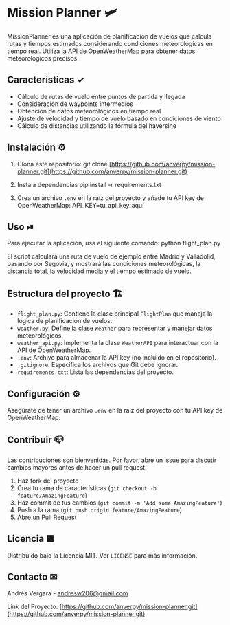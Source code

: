 # Mission Planner 🛩

MissionPlanner es una aplicación de planificación de vuelos que calcula rutas y tiempos estimados considerando condiciones meteorológicas en tiempo real. Utiliza la API de OpenWeatherMap para obtener datos meteorológicos precisos.

## Características ✓

- Cálculo de rutas de vuelo entre puntos de partida y llegada
- Consideración de waypoints intermedios
- Obtención de datos meteorológicos en tiempo real
- Ajuste de velocidad y tiempo de vuelo basado en condiciones de viento
- Cálculo de distancias utilizando la fórmula del haversine


## Instalación ⚙

1. Clona este repositorio:
git clone [https://github.com/anverpy/mission-planner.git](https://github.com/anverpy/mission-planner.git)

2. Instala dependencias
   pip install -r requirements.txt
   
3. Crea un archivo `.env` en la raíz del proyecto y añade tu API key de OpenWeatherMap:
   API_KEY=tu_api_key_aquí
   

## Uso ⏯

Para ejecutar la aplicación, usa el siguiente comando:
python flight_plan.py


El script calculará una ruta de vuelo de ejemplo entre Madrid y Valladolid, pasando por Segovia, y mostrará las condiciones meteorológicas, la distancia total, la velocidad media y el tiempo estimado de vuelo.

## Estructura del proyecto 🏗

- `flight_plan.py`: Contiene la clase principal `FlightPlan` que maneja la lógica de planificación de vuelos.
- `weather.py`: Define la clase `Weather` para representar y manejar datos meteorológicos.
- `weather_api.py`: Implementa la clase `WeatherAPI` para interactuar con la API de OpenWeatherMap.
- `.env`: Archivo para almacenar la API key (no incluido en el repositorio).
- `.gitignore`: Especifica los archivos que Git debe ignorar.
- `requirements.txt`: Lista las dependencias del proyecto.

## Configuración ⚙

Asegúrate de tener un archivo `.env` en la raíz del proyecto con tu API key de OpenWeatherMap:


## Contribuir 📪

Las contribuciones son bienvenidas. Por favor, abre un issue para discutir cambios mayores antes de hacer un pull request.

1. Haz fork del proyecto
2. Crea tu rama de características (`git checkout -b feature/AmazingFeature`)
3. Haz commit de tus cambios (`git commit -m 'Add some AmazingFeature'`)
4. Push a la rama (`git push origin feature/AmazingFeature`)
5. Abre un Pull Request

## Licencia ■

Distribuido bajo la Licencia MIT. Ver `LICENSE` para más información.

## Contacto ✉

Andrés Vergara - andresw206@gmail.com

Link del Proyecto: [https://github.com/anverpy/mission-planner.git](https://github.com/anverpy/mission-planner.git)
